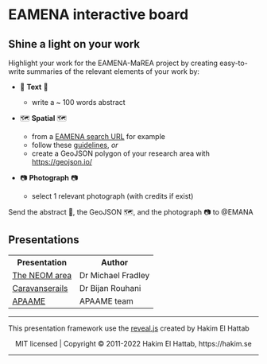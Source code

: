 # EAMENA interactive board
 

## Shine a light on your work

Highlight your work for the EAMENA-MaREA project by creating easy-to-write summaries of the relevant elements of your work by:

* 📰 **Text** 📰
  - write a ~ 100 words abstract

* 🗺️ **Spatial** 🗺️
  - from a [EAMENA search URL](https://github.com/eamena-oxford/eamena-arches-dev/tree/main/data/geojson#readme) for example 
  - follow these [guidelines](https://github.com/eamena-oxford/eamena-arches-dev/tree/main/data/geojson#readme), *or*
  - create a GeoJSON polygon of your research area with https://geojson.io/

* 📷 **Photograph** 📷
  - select 1 relevant photograph (with credits if exist)

Send the abstract 📰, the GeoJSON 🗺️, and the photograph 📷 to @EMANA


## Presentations

<div align="center">
<table>
  <tr>
    <th>Presentation</th>
    <th>Author</th>
  </tr>
  <tr>
    <td><a href="https://eamena-oxford.github.io/reveal.js/projects/neom">The NEOM area</a></td>
    <td>Dr Michael Fradley</td>
  </tr>
  <tr>
    <td><a href="https://eamena-oxford.github.io/reveal.js/projects/caravanserail">Caravanserails</a></td>
    <td>Dr Bijan Rouhani</td>
  </tr>
  <tr>
    <td><a href="https://eamena-oxford.github.io/reveal.js/projects/apaame">APAAME</a></td>
    <td>APAAME team</td>
  </tr>
</table>
</div>

--- 
This presentation framework use the [reveal.js](#reaveal.js) created by Hakim El Hattab
<div align="center">
  MIT licensed | Copyright © 2011-2022 Hakim El Hattab, https://hakim.se
</div>

--- 

